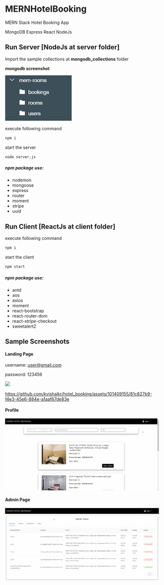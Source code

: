 # MERNHotelBooking
MERN Stack Hotel Booking App

MongoDB Express React NodeJs

## Run Server [NodeJs at server folder]


Import the sample collections at **mongodb_collections** folder

**mongodb screenshot**

<img src="/SampleDB.PNG?raw=true">

execute following command

```bash
npm i
```

start the server

```bash
node server.js
```

##### npm package use:

- nodemon
- mongoose
- express
- router
- moment
- stripe
- uuid



## Run Client [ReactJs at client folder]

execute following command

```bash
npm i
```

start the client

```bash
npm start
```

##### npm package use:

- antd
- aos
- axios
- moment
- react-bootstrap
- react-router-dom
- react-stripe-checkout
- sweetalert2

## Sample Screenshots

#### Landing Page

username: user@gmail.com

password: 123456

<img src="/sample.mp4?raw=true">


https://github.com/kvishalkr/hotel_booking/assets/101409155/81c827b9-f4e3-45e6-884e-a1aaf67de83e


#### Profile

<img src="/SampleCancel.gif?raw=true">


#### Admin Page

<img src="/SampleAdmin.gif?raw=true">
